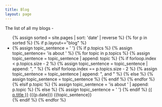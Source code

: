 ```yaml
---
title: Blog
layout: page
---
```


The list of all my blogs -

<ul>
{% assign sorted = site.pages | sort: 'date' | reverse %}
{% for p in sorted %}
{% if p.layout=="blog" %}
<li>
{% assign topic_sentence = ' '}
    {% if p.topics %}
        {% assign topic_sentence= 'is about ' %}
        {% for topic in p.topics %}
            {% assign topic_sentence = topic_sentence | append: topic %}
            {% if forloop.index < p.topics.size - 2 %}
               {% assign topic_sentence = topic_sentence | append: ", " %}
            {% elsif forloop.index == p.topics.size - 2 %}
               {% assign topic_sentence = topic_sentence | append: ", and " %}
            {% else %}
                {% assign topic_sentence = topic_sentence %}
            {% endif %}
        {% endfor %}
    {% elsif p.topic %}
        {% assign topic_sentence = 'is about ' | append: p.topic %}
    {% else %}
        {% assign topic_sentence = ' '}
    {% endif %}
<a href="{{ p.url}}">{{ p.title }}</a> <span class="muted">({{p.date}}) {{topic_sentence}}</span>
</li>
{% endif %}
{% endfor %}
</ul>